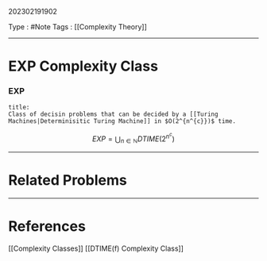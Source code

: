 202302191902

Type : #Note
Tags : [[Complexity Theory]]

---
# EXP Complexity Class
### EXP
```ad-note
title:
Class of decisin problems that can be decided by a [[Turing Machines|Determinisitic Turing Machine]] in $O(2^{n^{c}})$ time.
```
$$
EXP = \bigcup_{n\in\mathbb{N}}DTIME\left(2^{n^{c}}\right)  
$$

---
# Related Problems

---
# References
[[Complexity Classes]]
[[DTIME(f) Complexity Class]]